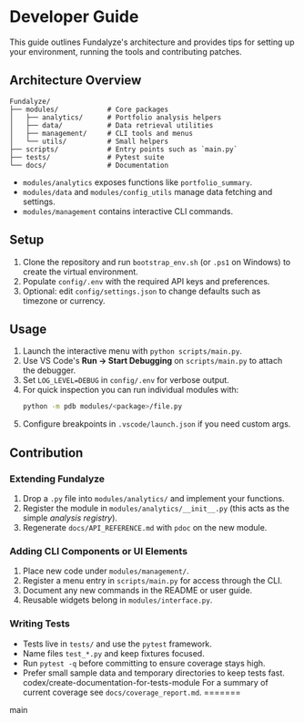 # Developer Guide

This guide outlines Fundalyze's architecture and provides tips for setting up
your environment, running the tools and contributing patches.

## Architecture Overview
```text
Fundalyze/
├── modules/            # Core packages
│   ├── analytics/      # Portfolio analysis helpers
│   ├── data/           # Data retrieval utilities
│   ├── management/     # CLI tools and menus
│   └── utils/          # Small helpers
├── scripts/            # Entry points such as `main.py`
├── tests/              # Pytest suite
└── docs/               # Documentation
```
- `modules/analytics` exposes functions like `portfolio_summary`.
- `modules/data` and `modules/config_utils` manage data fetching and settings.
- `modules/management` contains interactive CLI commands.

## Setup
1. Clone the repository and run `bootstrap_env.sh` (or `.ps1` on Windows) to create the virtual environment.
2. Populate `config/.env` with the required API keys and preferences.
3. Optional: edit `config/settings.json` to change defaults such as timezone or currency.

## Usage
1. Launch the interactive menu with `python scripts/main.py`.
2. Use VS Code's **Run → Start Debugging** on `scripts/main.py` to attach the debugger.
3. Set `LOG_LEVEL=DEBUG` in `config/.env` for verbose output.
4. For quick inspection you can run individual modules with:
   ```bash
   python -m pdb modules/<package>/file.py
   ```
5. Configure breakpoints in `.vscode/launch.json` if you need custom args.

## Contribution
### Extending Fundalyze
1. Drop a `.py` file into `modules/analytics/` and implement your functions.
2. Register the module in `modules/analytics/__init__.py` (this acts as the simple *analysis registry*).
3. Regenerate `docs/API_REFERENCE.md` with `pdoc` on the new module.

### Adding CLI Components or UI Elements
1. Place new code under `modules/management/`.
2. Register a menu entry in `scripts/main.py` for access through the CLI.
3. Document any new commands in the README or user guide.
4. Reusable widgets belong in `modules/interface.py`.

### Writing Tests
- Tests live in `tests/` and use the `pytest` framework.
- Name files `test_*.py` and keep fixtures focused.
- Run `pytest -q` before committing to ensure coverage stays high.
- Prefer small sample data and temporary directories to keep tests fast.
 codex/create-documentation-for-tests-module
For a summary of current coverage see `docs/coverage_report.md`.
=======

main
